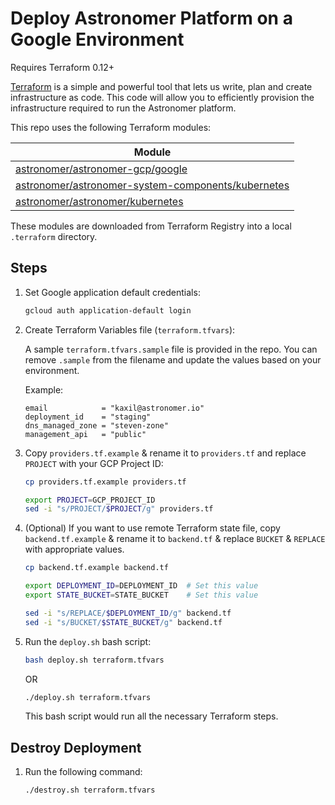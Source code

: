 # Deploy Astronomer Platform on a Google Environment

Requires Terraform 0.12+

[Terraform](https://www.terraform.io/) is a simple and powerful tool that lets us write, plan and create infrastructure as code. This code will allow you to efficiently provision the infrastructure required to run the Astronomer platform.

This repo uses the following Terraform modules:

| Module                                                                                                                               |
|--------------------------------------------------------------------------------------------------------------------------------------|
| [astronomer/astronomer-gcp/google](https://registry.terraform.io/modules/astronomer/astronomer-gcp/)                                 |
| [astronomer/astronomer-system-components/kubernetes](https://registry.terraform.io/modules/astronomer/astronomer-system-components/) |
| [astronomer/astronomer/kubernetes](https://registry.terraform.io/modules/astronomer/astronomer/)                                     |

These modules are downloaded from Terraform Registry into a local `.terraform` directory.

## Steps

1. Set Google application default credentials:
    ```bash
    gcloud auth application-default login
    ```

1. Create Terraform Variables file (`terraform.tfvars`):
    
    A sample `terraform.tfvars.sample` file is provided in the repo.
    You can remove `.sample` from the filename and update the values based on your environment.
    
    Example:
    ```
    email            = "kaxil@astronomer.io"
    deployment_id    = "staging"
    dns_managed_zone = "steven-zone"
    management_api   = "public"
    ```

1. Copy `providers.tf.example` & rename it to `providers.tf` and replace `PROJECT` with your GCP Project ID:
	
	```bash
	cp providers.tf.example providers.tf
	
	export PROJECT=GCP_PROJECT_ID
	sed -i "s/PROJECT/$PROJECT/g" providers.tf
	```

1. (Optional) If you want to use remote Terraform state file, copy `backend.tf.example` & rename it to `backend.tf` & replace `BUCKET` & `REPLACE` with appropriate values.
	```bash
	cp backend.tf.example backend.tf

	export DEPLOYMENT_ID=DEPLOYMENT_ID	# Set this value
	export STATE_BUCKET=STATE_BUCKET	# Set this value

	sed -i "s/REPLACE/$DEPLOYMENT_ID/g" backend.tf
	sed -i "s/BUCKET/$STATE_BUCKET/g" backend.tf
	```
	
1. Run the `deploy.sh` bash script:

    ```bash
    bash deploy.sh terraform.tfvars
    ```
    
    OR
    
    ```bash
    ./deploy.sh terraform.tfvars
    ```
    
    This bash script would run all the necessary Terraform steps.
    
## Destroy Deployment

1. Run the following command:

    ```bash
    ./destroy.sh terraform.tfvars
    ```
